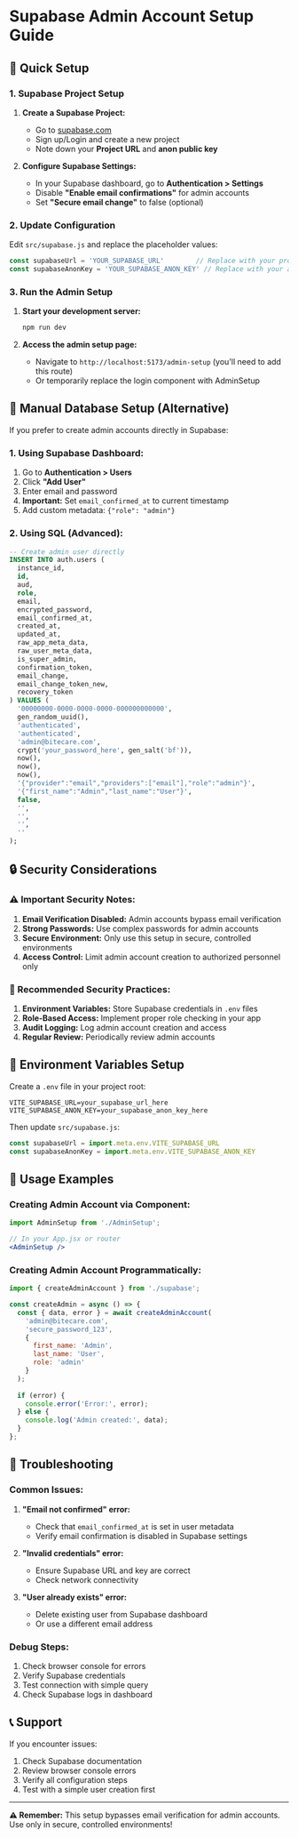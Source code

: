 # Supabase Admin Account Setup Guide

## 🚀 **Quick Setup**

### **1. Supabase Project Setup**

1. **Create a Supabase Project:**
   - Go to [supabase.com](https://supabase.com)
   - Sign up/Login and create a new project
   - Note down your **Project URL** and **anon public key**

2. **Configure Supabase Settings:**
   - In your Supabase dashboard, go to **Authentication > Settings**
   - Disable **"Enable email confirmations"** for admin accounts
   - Set **"Secure email change"** to false (optional)

### **2. Update Configuration**

Edit `src/supabase.js` and replace the placeholder values:

```javascript
const supabaseUrl = 'YOUR_SUPABASE_URL'        // Replace with your project URL
const supabaseAnonKey = 'YOUR_SUPABASE_ANON_KEY' // Replace with your anon key
```

### **3. Run the Admin Setup**

1. **Start your development server:**
   ```bash
   npm run dev
   ```

2. **Access the admin setup page:**
   - Navigate to `http://localhost:5173/admin-setup` (you'll need to add this route)
   - Or temporarily replace the login component with AdminSetup

## 🔧 **Manual Database Setup (Alternative)**

If you prefer to create admin accounts directly in Supabase:

### **1. Using Supabase Dashboard:**

1. Go to **Authentication > Users**
2. Click **"Add User"**
3. Enter email and password
4. **Important:** Set `email_confirmed_at` to current timestamp
5. Add custom metadata: `{"role": "admin"}`

### **2. Using SQL (Advanced):**

```sql
-- Create admin user directly
INSERT INTO auth.users (
  instance_id,
  id,
  aud,
  role,
  email,
  encrypted_password,
  email_confirmed_at,
  created_at,
  updated_at,
  raw_app_meta_data,
  raw_user_meta_data,
  is_super_admin,
  confirmation_token,
  email_change,
  email_change_token_new,
  recovery_token
) VALUES (
  '00000000-0000-0000-0000-000000000000',
  gen_random_uuid(),
  'authenticated',
  'authenticated',
  'admin@bitecare.com',
  crypt('your_password_here', gen_salt('bf')),
  now(),
  now(),
  now(),
  '{"provider":"email","providers":["email"],"role":"admin"}',
  '{"first_name":"Admin","last_name":"User"}',
  false,
  '',
  '',
  '',
  ''
);
```

## 🔒 **Security Considerations**

### **⚠️ Important Security Notes:**

1. **Email Verification Disabled:** Admin accounts bypass email verification
2. **Strong Passwords:** Use complex passwords for admin accounts
3. **Secure Environment:** Only use this setup in secure, controlled environments
4. **Access Control:** Limit admin account creation to authorized personnel only

### **🔐 Recommended Security Practices:**

1. **Environment Variables:** Store Supabase credentials in `.env` files
2. **Role-Based Access:** Implement proper role checking in your app
3. **Audit Logging:** Log admin account creation and access
4. **Regular Review:** Periodically review admin accounts

## 📝 **Environment Variables Setup**

Create a `.env` file in your project root:

```env
VITE_SUPABASE_URL=your_supabase_url_here
VITE_SUPABASE_ANON_KEY=your_supabase_anon_key_here
```

Then update `src/supabase.js`:

```javascript
const supabaseUrl = import.meta.env.VITE_SUPABASE_URL
const supabaseAnonKey = import.meta.env.VITE_SUPABASE_ANON_KEY
```

## 🎯 **Usage Examples**

### **Creating Admin Account via Component:**

```jsx
import AdminSetup from './AdminSetup';

// In your App.jsx or router
<AdminSetup />
```

### **Creating Admin Account Programmatically:**

```javascript
import { createAdminAccount } from './supabase';

const createAdmin = async () => {
  const { data, error } = await createAdminAccount(
    'admin@bitecare.com',
    'secure_password_123',
    {
      first_name: 'Admin',
      last_name: 'User',
      role: 'admin'
    }
  );
  
  if (error) {
    console.error('Error:', error);
  } else {
    console.log('Admin created:', data);
  }
};
```

## 🚨 **Troubleshooting**

### **Common Issues:**

1. **"Email not confirmed" error:**
   - Check that `email_confirmed_at` is set in user metadata
   - Verify email confirmation is disabled in Supabase settings

2. **"Invalid credentials" error:**
   - Ensure Supabase URL and key are correct
   - Check network connectivity

3. **"User already exists" error:**
   - Delete existing user from Supabase dashboard
   - Or use a different email address

### **Debug Steps:**

1. Check browser console for errors
2. Verify Supabase credentials
3. Test connection with simple query
4. Check Supabase logs in dashboard

## 📞 **Support**

If you encounter issues:
1. Check Supabase documentation
2. Review browser console errors
3. Verify all configuration steps
4. Test with a simple user creation first

---

**⚠️ Remember:** This setup bypasses email verification for admin accounts. Use only in secure, controlled environments! 